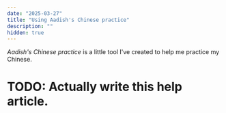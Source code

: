 ```yaml
---
date: "2025-03-27"
title: "Using Aadish's Chinese practice"
description: ""
hidden: true
---
```


_Aadish's Chinese practice_ is a little tool I've created to help me practice my Chinese.

# TODO: Actually write this help article.
